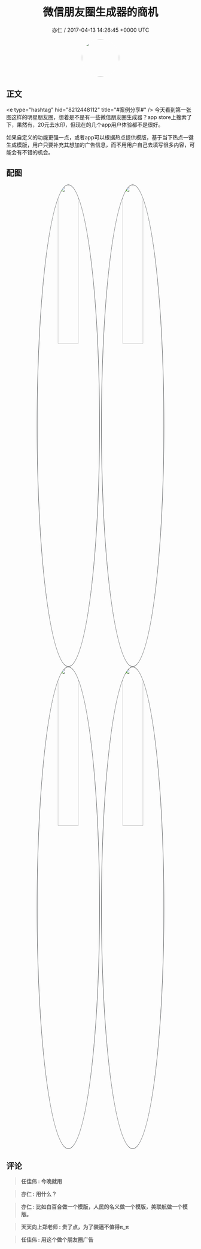 <h1 align="center">微信朋友圈生成器的商机</h1>
<p align="center">
    <a>亦仁 / 2017-04-13 14:26:45 &#43;0000 UTC</a>
</p>

<div align="center">
    <img src="https://images.zsxq.com/Fn3NQqCN8nuGF86yZPXSbEsl0mb3?e=1590940799&amp;token=kIxbL07-8jAj8w1n4s9zv64FuZZNEATmlU_Vm6zD:pfbNc8W3hS0oYG_hyXXh_rHMHuc=" width="100" height="100" style="border:1px solid;border-radius:50%; color:#ffffff"/>
</div>

## 正文

<div>
&lt;e type=&#34;hashtag&#34; hid=&#34;8212448112&#34; title=&#34;#案例分享#&#34; /&gt;  
今天看到第一张图这样的明星朋友圈，想着是不是有一些微信朋友圈生成器？app store上搜索了下，果然有，20元去水印，但现在的几个app用户体验都不是很好。

如果自定义的功能更强一点，或者app可以根据热点提供模版，基于当下热点一键生成模版，用户只要补充其想加的广告信息，而不用用户自己去填写很多内容，可能会有不错的机会。
</div>

## 配图
<div class="image" align="center">

<img src="https://images.zsxq.com/FuGOnR6Y9ZmzZIsqxdwRdQ0rc1AD?imageMogr2/auto-orient/thumbnail/800x/format/jpg/blur/1x0/quality/75&amp;e=1590940799&amp;token=kIxbL07-8jAj8w1n4s9zv64FuZZNEATmlU_Vm6zD:HQv9JrC5Vs03mc2L58_srVJaKwY=" width="33%" height="33%" style="border:1px solid;border-radius:50%; color:#3c3f41"/>

<img src="https://images.zsxq.com/Fj4Jx2n6tImUUOg0W1OJN6f45VFK?e=1590940799&amp;token=kIxbL07-8jAj8w1n4s9zv64FuZZNEATmlU_Vm6zD:Btaf3zIuxNOHsR6mhyjLb5y063E=" width="33%" height="33%" style="border:1px solid;border-radius:50%; color:#3c3f41"/>

<img src="https://images.zsxq.com/Fn9ajbSkLZe5GxcwTkKR8sOR4o9M?imageMogr2/auto-orient/thumbnail/800x/format/jpg/blur/1x0/quality/75&amp;e=1590940799&amp;token=kIxbL07-8jAj8w1n4s9zv64FuZZNEATmlU_Vm6zD:IN0Uq-oWAvdCcyvsTqO6EU6Qsr4=" width="33%" height="33%" style="border:1px solid;border-radius:50%; color:#3c3f41"/>

<img src="https://images.zsxq.com/Fu5W5m52EctAx38HGt2xJHE8wFUq?imageMogr2/auto-orient/thumbnail/800x/format/jpg/blur/1x0/quality/75&amp;e=1590940799&amp;token=kIxbL07-8jAj8w1n4s9zv64FuZZNEATmlU_Vm6zD:BlT6jR0DTZb_pQugggNc8lR4z9U=" width="33%" height="33%" style="border:1px solid;border-radius:50%; color:#3c3f41"/>

</div>

## 评论

<div align="left">
<div>

<blockquote >
<span> <strong>任佳伟 : 今晚就用 </strong></span>
</blockquote>

<blockquote >
<span> <strong>亦仁 : 用什么？ </strong></span>
</blockquote>

<blockquote >
<span> <strong>亦仁 : 比如白百合做一个模版，人民的名义做一个模版，美联航做一个模版。 </strong></span>
</blockquote>

<blockquote >
<span> <strong>天天向上郑老师 : 贵了点，为了装逼不值得π_π </strong></span>
</blockquote>

<blockquote >
<span> <strong>任佳伟 : 用这个做个朋友圈广告 </strong></span>
</blockquote>

</div>
</div>